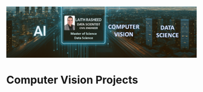 ![image](https://github.com/laithrasheed/Computer-Vision-Projects/blob/main/Headline%20image.PNG)
# Computer Vision Projects

